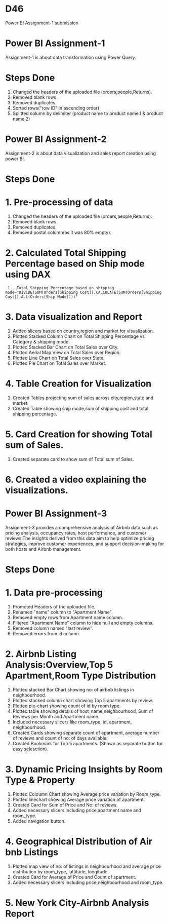 # D46
Power BI Assignment-1 submission

# Power BI Assignment-1
Assignment-1 is about data transformation using Power Query.

# Steps Done
1. Changed the headers of the uploaded file (orders,people,Returns).
2. Removed blank rows.
3. Removed duplicates.
4. Sorted rows("row ID" in ascending order)
5. Splitted column by delimiter (product name to  product name.1 & product name.2)
   
# Power BI Assignment-2
Assignment-2 is about data visualization and sales report creation using power BI. 
# Steps Done
  # 1. Pre-processing of data
1. Changed the headers of the uploaded file (orders,people,Returns).
2. Removed blank rows.
3. Removed duplicates.
4. Removed postal column(as it was 80% empty).
  # 2. Calculated Total Shipping Percentage based on Ship mode using DAX
     1 . Total Shipping Percentage based on shipping mode="DIVIDE(SUM(Orders[Shipping Cost]),CALCULATE(SUM(Orders[Shipping Cost]),ALL(Orders[Ship Mode])))"
  # 3. Data visualization and Report 
 1. Added slicers based on country,region and market for visualization.
 2. Plotted Stacked Column Chart on Total Shipping Percentage vs Category & shipping mode.
 3. Plotted Stacked Bar Chart on Total Sales over City.
 4. Plotted Aerial Map View on Total Sales over Region.
 5. Plotted Line Chart on Total Sales over State.
 6. Plotted Pie Chart on Total Sales over Market.
  # 4. Table Creation for Visualization  
1. Created Tables projecting sum of sales across city,region,state and market.   
2. Created Table showing ship mode,sum of shipping cost and total shipping percentage.
  # 5. Card Creation for showing Total sum of Sales.
1. Created separate card to show sum of Total sum of Sales.
  # 6. Created a video explaining the visualizations.   

  # Power BI Assignment-3
Assignment-3 provides a comprehensive analysis of Airbnb data,such as pricing analysis, occupancy rates, host performance, and customer reviews.The insights derived from this data aim to help optimize pricing strategies, improve customer experiences, and support decision-making for both hosts and Airbnb management.
# Steps Done
  # 1. Data pre-processing
1. Promoted Headers of the uploaded file.
2. Renamed "name" column to "Apartment Name".
3. Removed empty rows from Apartment name column.
4. Filtered "Apartment Name" column to hide null and empty columns.
5. Removed column named "last review".
6. Removed errors from id column.
  # 2. Airbnb Listing Analysis:Overview,Top 5 Apartment,Room Type Distribution
1. Plotted stacked Bar Chart showing no: of airbnb listings in neighbourhood.
2. Plotted stacked column chart showing Top 5 apartments by review.
3. Plotted pie-chart showing count of id by room type.
4. Plotted table showing details of host_name,neighbourhood, Sum of Reviews per Month and Apartment name.
5. Included necessary slicers like room_type, id, apartment, neighbourhood.
6. Created Cards showing separate count of apartment, average number of reviews and count of no: of days available.
7. Created Bookmark for Top 5 apartments. (Shown as separate button for easy selesction).
  # 3.  Dynamic Pricing Insights by Room Type & Property
1. Plotted Coloumn Chart showing Average price variation by Room_type.
2. Plotted linechart showing Average price variation of apartment.
3. Created Card for Sum of Price and No: of reviews.
4. Added necessary slicers including price,apartment name and room_type.
5. Added navigation button.
  # 4.  Geographical Distribution of Air bnb Listings
1. Plotted map view of no: of listings in neighbourhood and average price distribution by room_type, lattitude, longitude.
2. Created Card for Average of Price and Count of apartment.
3.  Added necessary slicers including price,neighbourhood and room_type.
  # 5. New York City-Airbnb Analysis Report

